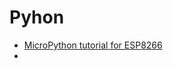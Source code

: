 Pyhon
==

- [MicroPython tutorial for ESP8266](https://docs.micropython.org/en/latest/esp8266/esp8266/tutorial/index.html)
- [](https://github.com/micropython/micropython)
